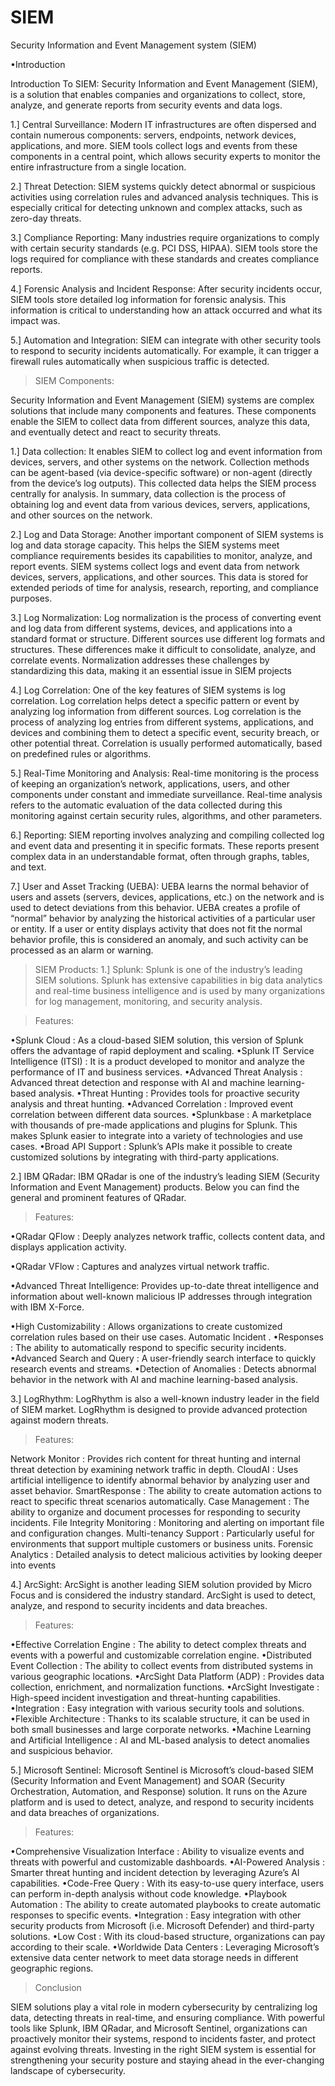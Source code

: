 # SIEM
Security Information and Event Management system (SIEM)

•Introduction

Introduction To SIEM:
Security Information and Event Management (SIEM), is a solution that enables companies and organizations to collect, store, analyze, and generate reports from security events and data logs.

1.] Central Surveillance: Modern IT infrastructures are often dispersed and contain numerous components: servers, endpoints, network devices, applications, and more. SIEM tools collect logs and events from these components in a central point, which allows security experts to monitor the entire infrastructure from a single location.

2.] Threat Detection: SIEM systems quickly detect abnormal or suspicious activities using correlation rules and advanced analysis techniques. This is especially critical for detecting unknown and complex attacks, such as zero-day threats.

3.] Compliance Reporting: Many industries require organizations to comply with certain security standards (e.g. PCI DSS, HIPAA). SIEM tools store the logs required for compliance with these standards and creates compliance reports.

4.] Forensic Analysis and Incident Response: After security incidents occur, SIEM tools store detailed log information for forensic analysis. This information is critical to understanding how an attack occurred and what its impact was.

5.] Automation and Integration: SIEM can integrate with other security tools to respond to security incidents automatically. For example, it can trigger a firewall rules automatically when suspicious traffic is detected.

>SIEM Components:

Security Information and Event Management (SIEM) systems are complex solutions that include many components and features. These components enable the SIEM to collect data from different sources, analyze this data, and eventually detect and react to security threats.

1.] Data collection: It enables SIEM to collect log and event information from devices, servers, and other systems on the network. Collection methods can be agent-based (via device-specific software) or non-agent (directly from the device’s log outputs). This collected data helps the SIEM process centrally for analysis. In summary, data collection is the process of obtaining log and event data from various devices, servers, applications, and other sources on the network.

2.] Log and Data Storage: Another important component of SIEM systems is log and data storage capacity. This helps the SIEM systems meet compliance requirements besides its capabilities to monitor, analyze, and report events. SIEM systems collect logs and event data from network devices, servers, applications, and other sources. This data is stored for extended periods of time for analysis, research, reporting, and compliance purposes.

3.] Log Normalization: Log normalization is the process of converting event and log data from different systems, devices, and applications into a standard format or structure.
Different sources use different log formats and structures. These differences make it difficult to consolidate, analyze, and correlate events. Normalization addresses these challenges by standardizing this data, making it an essential issue in SIEM projects

4.] Log Correlation: One of the key features of SIEM systems is log correlation. Log correlation helps detect a specific pattern or event by analyzing log information from different sources. Log correlation is the process of analyzing log entries from different systems, applications, and devices and combining them to detect a specific event, security breach, or other potential threat. Correlation is usually performed automatically, based on predefined rules or algorithms.

5.] Real-Time Monitoring and Analysis: Real-time monitoring is the process of keeping an organization’s network, applications, users, and other components under constant and immediate surveillance. Real-time analysis refers to the automatic evaluation of the data collected during this monitoring against certain security rules, algorithms, and other parameters.

6.] Reporting: SIEM reporting involves analyzing and compiling collected log and event data and presenting it in specific formats. These reports present complex data in an understandable format, often through graphs, tables, and text.

7.] User and Asset Tracking (UEBA): UEBA learns the normal behavior of users and assets (servers, devices, applications, etc.) on the network and is used to detect deviations from this behavior. UEBA creates a profile of “normal” behavior by analyzing the historical activities of a particular user or entity. If a user or entity displays activity that does not fit the normal behavior profile, this is considered an anomaly, and such activity can be processed as an alarm or warning.

>SIEM Products:
1.] Splunk: Splunk is one of the industry’s leading SIEM solutions. Splunk has extensive capabilities in big data analytics and real-time business intelligence and is used by many organizations for log management, monitoring, and security analysis.

>Features:

•Splunk Cloud : As a cloud-based SIEM solution, this version of Splunk offers the advantage of rapid deployment and scaling.
•Splunk IT Service Intelligence (ITSI) : It is a product developed to monitor and analyze the performance of IT and business services.
•Advanced Threat Analysis : Advanced threat detection and response with AI and machine learning-based analysis.
•Threat Hunting : Provides tools for proactive security analysis and threat hunting.
•Advanced Correlation : Improved event correlation between different data sources.
•Splunkbase : A marketplace with thousands of pre-made applications and plugins for Splunk. This makes Splunk easier to integrate into a variety of technologies and use cases.
•Broad API Support : Splunk’s APIs make it possible to create customized solutions by integrating with third-party applications.

2.] IBM QRadar: IBM QRadar is one of the industry’s leading SIEM (Security Information and Event Management) products. Below you can find the general and prominent features of QRadar.

>Features:

•QRadar QFlow : Deeply analyzes network traffic, collects content data, and displays application activity.

•QRadar VFlow : Captures and analyzes virtual network traffic.

•Advanced Threat Intelligence: Provides up-to-date threat intelligence and information about well-known malicious IP addresses through integration with IBM X-Force.

•High Customizability : Allows organizations to create customized correlation rules based on their use cases.
Automatic Incident .
•Responses : The ability to automatically respond to specific security incidents.
•Advanced Search and Query : A user-friendly search interface to quickly research events and streams.
•Detection of Anomalies : Detects abnormal behavior in the network with AI and machine learning-based analysis.

3.] LogRhythm: LogRhythm is also a well-known industry leader in the field of SIEM market. LogRhythm is designed to provide advanced protection against modern threats.

>Features:

Network Monitor : Provides rich content for threat hunting and internal threat detection by examining network traffic in depth.
CloudAI : Uses artificial intelligence to identify abnormal behavior by analyzing user and asset behavior.
SmartResponse : The ability to create automation actions to react to specific threat scenarios automatically.
Case Management : The ability to organize and document processes for responding to security incidents.
File Integrity Monitoring : Monitoring and alerting on important file and configuration changes.
Multi-tenancy Support : Particularly useful for environments that support multiple customers or business units.
Forensic Analytics : Detailed analysis to detect malicious activities by looking deeper into events

4.] ArcSight: ArcSight is another leading SIEM solution provided by Micro Focus and is considered the industry standard. ArcSight is used to detect, analyze, and respond to security incidents and data breaches.

>Features:

•Effective Correlation Engine : The ability to detect complex threats and events with a powerful and customizable correlation engine.
•Distributed Event Collection : The ability to collect events from distributed systems in various geographic locations.
•ArcSight Data Platform (ADP) : Provides data collection, enrichment, and normalization functions.
•ArcSight Investigate : High-speed incident investigation and threat-hunting capabilities.
•Integration : Easy integration with various security tools and solutions.
•Flexible Architecture : Thanks to its scalable structure, it can be used in both small businesses and large corporate networks.
•Machine Learning and Artificial Intelligence : AI and ML-based analysis to detect anomalies and suspicious behavior.

5.] Microsoft Sentinel: Microsoft Sentinel is Microsoft’s cloud-based SIEM (Security Information and Event Management) and SOAR (Security Orchestration, Automation, and Response) solution. It runs on the Azure platform and is used to detect, analyze, and respond to security incidents and data breaches of organizations.

>Features:

•Comprehensive Visualization Interface : Ability to visualize events and threats with powerful and customizable dashboards.
•AI-Powered Analysis : Smarter threat hunting and incident detection by leveraging Azure’s AI capabilities.
•Code-Free Query : With its easy-to-use query interface, users can perform in-depth analysis without code knowledge.
•Playbook Automation : The ability to create automated playbooks to create automatic responses to specific events.
•Integration : Easy integration with other security products from Microsoft (i.e. Microsoft Defender) and third-party solutions.
•Low Cost : With its cloud-based structure, organizations can pay according to their scale.
•Worldwide Data Centers : Leveraging Microsoft’s extensive data center network to meet data storage needs in different geographic regions.

>Conclusion

SIEM solutions play a vital role in modern cybersecurity by centralizing log data, detecting threats in real-time, and ensuring compliance. With powerful tools like Splunk, IBM QRadar, and Microsoft Sentinel, organizations can proactively monitor their systems, respond to incidents faster, and protect against evolving threats. Investing in the right SIEM system is essential for strengthening your security posture and staying ahead in the ever-changing landscape of cybersecurity.
